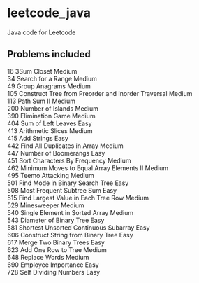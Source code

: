 # leetcode_java
Java code for Leetcode

## Problems included

16   3Sum Closet                                                      Medium<br>
34   Search for a Range                                               Medium<br>
49   Group Anagrams                                                   Medium<br>
105  Construct Tree from Preorder and Inorder Traversal               Medium<br>
113  Path Sum II                                                      Medium<br>
200  Number of Islands                                                Medium<br>
390  Elimination Game                                                 Medium<br>
404  Sum of Left Leaves                                               Easy<br>
413  Arithmetic Slices                                                Medium<br>
415  Add Strings                                                      Easy<br>
442  Find All Duplicates in Array                                     Medium<br>
447  Number of Boomerangs                                             Easy<br>
451  Sort Characters By Frequency                                     Medium<br>
462  Minimum Moves to Equal Array Elements II                         Medium<br>
495  Teemo Attacking                                                  Medium<br>
501  Find Mode in Binary Search Tree                                  Easy<br>
508  Most Frequent Subtree Sum                                        Easy<br>
515  Find Largest Value in Each Tree Row                              Medium<br>
529  Minesweeper                                                      Medium<br>
540  Single Element in Sorted Array                                   Medium<br>
543  Diameter of Binary Tree                                          Easy<br>
581  Shortest Unsorted Continuous Subarray                            Easy<br>
606  Construct String from Binary Tree                                Easy<br>
617  Merge Two Binary Trees                                           Easy<br>
623  Add One Row to Tree                                              Medium<br>
648  Replace Words                                                    Medium<br>
690  Employee Importance                                              Easy<br>
728  Self Dividing Numbers                                            Easy<br>

